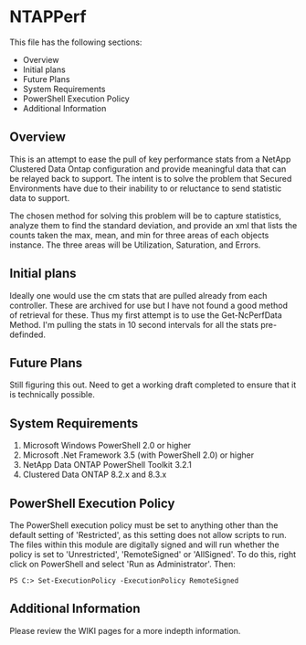 # NTAPPerf #
This file has the following sections:

- Overview
- Initial plans
- Future Plans
- System Requirements
- PowerShell Execution Policy
- Additional Information

## Overview ##
This is an attempt to ease the pull of key performance stats from a NetApp Clustered Data Ontap configuration and provide meaningful data that can be relayed back to support. The intent is to solve the problem that Secured Environments have due to their inability to or reluctance to send statistic data to support.

The chosen method for solving this problem will be to capture statistics, analyze them to find the standard deviation, and provide an xml that lists the counts taken the max, mean, and min for three areas of each objects instance. The three areas will be Utilization, Saturation, and Errors.

## Initial plans ##
Ideally one would use the cm stats that are pulled already from each controller. These are archived for use but I have not found a good method of retrieval for these. Thus my first attempt is to use the Get-NcPerfData Method. I'm pulling the stats in 10 second intervals for all the stats pre-definded.

## Future Plans ##
Still figuring this out. Need to get a working draft completed to ensure that it is technically possible.

## System Requirements ##
1. Microsoft Windows PowerShell 2.0 or higher
2. Microsoft .Net Framework 3.5 (with PowerShell 2.0) or higher
3. NetApp Data ONTAP PowerShell Toolkit 3.2.1
4. Clustered Data ONTAP 8.2.x and 8.3.x

## PowerShell Execution Policy ##
The PowerShell execution policy must be set to anything other than the default setting of 'Restricted', as this setting does not allow scripts to run. The files within this module are digitally signed and will run whether the policy is set to 'Unrestricted', 'RemoteSigned' or 'AllSigned'. To do this, right click on PowerShell and select 'Run as Administrator'. Then:

  `PS C:> Set-ExecutionPolicy -ExecutionPolicy RemoteSigned`

## Additional Information ##
Please review the WIKI pages for a more indepth information.
